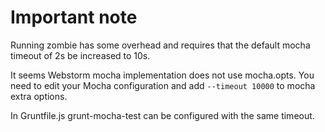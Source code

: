 # Important note

Running zombie has some overhead and requires that the default mocha timeout of 2s be increased to 10s.

It seems Webstorm mocha implementation does not use mocha.opts.
You need to edit your Mocha configuration and add ```--timeout 10000``` to mocha extra options.

In Gruntfile.js grunt-mocha-test can be configured with the same timeout.
